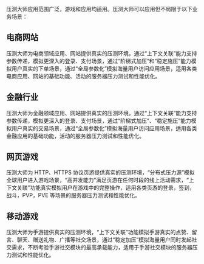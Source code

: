 压测大师应用范围广泛，游戏和应用均适用。压测大师可以应用但不局限于以下业务场景：

## 电商网站
压测大师为电商领域应用、网站提供真实的压测环境，通过“上下文关联”能力支持参数传递，模拟更深入的登录、支付场景，通过“阶梯式加压”和“稳定施压”能力模拟用户真实的下单场景，通过“全局参数化”模拟海量用户访问应用场景，适用各类电商应用、网站的基础功能、活动的服务器压力测试和性能优化。

## 金融行业
压测大师为金融领域应用、网站提供真实的压测环境，通过“上下文关联”能力支持参数传递，模拟更深入的登录、支付场景，通过“阶梯式加压”、“稳定施压”能力模拟用户真实的交易场景，通过“全局参数化”模拟海量用户访问应用场景，适用各类金融应用的基础功能，活动的服务器压力测试和性能优化。

## 网页游戏
压测大师为 HTTP、HTTPS 协议页游提供真实的压测环境，“分布式压力源”模拟全球用户进入游戏场景，“高并发能力”满足页游在任何时段的线上活动需求，“上下文关联”功能真实模拟用户在游戏中的完整操作，适用各类页游的登录，签到，战斗，PVP，PVE 等场景的服务器压力测试和性能优化。

## 移动游戏
压测大师为手游提供真实的压测环境，“上下文关联”功能模拟手游真实的点赞、留言、聊天、赠送礼物、广播等社交场景，通过“稳定加压”模拟海量用户同时发起社交需求，不断考验手游社交模块的最高承载能力，适用于手游社交模块的服务器压力测试和性能优化。

